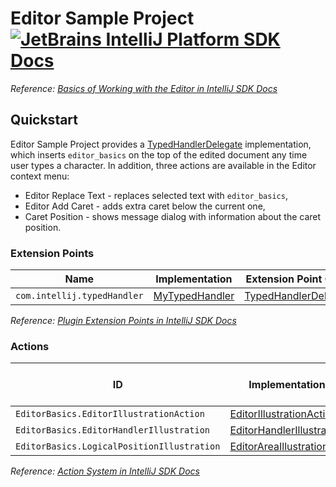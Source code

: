 # Editor Sample Project [![JetBrains IntelliJ Platform SDK Docs](https://jb.gg/badges/docs.svg)][docs]
*Reference: [Basics of Working with the Editor in IntelliJ SDK Docs][docs:editor_basics]*

## Quickstart

Editor Sample Project provides a [TypedHandlerDelegate][sdk:TypedHandlerDelegate] implementation, which inserts
`editor_basics` on the top of the edited document any time user types a character. In addition, three actions
are available in the Editor context menu:

- Editor Replace Text - replaces selected text with `editor_basics`,
- Editor Add Caret - adds extra caret below the current one,
- Caret Position - shows message dialog with information about the caret position.

### Extension Points

| Name                        | Implementation                        | Extension Point Class                            |
| --------------------------- | ------------------------------------- | ------------------------------------------------ |
| `com.intellij.typedHandler` | [MyTypedHandler][file:MyTypedHandler] | [TypedHandlerDelegate][sdk:TypedHandlerDelegate] |

*Reference: [Plugin Extension Points in IntelliJ SDK Docs][docs:ep]*

### Actions

| ID                                         | Implementation                                              | Extension Point Class    |
| ------------------------------------------ | ----------------------------------------------------------- | ------------------------ |
| `EditorBasics.EditorIllustrationAction`    | [EditorIllustrationAction][file:EditorIllustrationAction]   | [AnAction][sdk:AnAction] |
| `EditorBasics.EditorHandlerIllustration`   | [EditorHandlerIllustration][file:EditorHandlerIllustration] | [AnAction][sdk:AnAction] |
| `EditorBasics.LogicalPositionIllustration` | [EditorAreaIllustration][file:EditorAreaIllustration]       | [AnAction][sdk:AnAction] |

*Reference: [Action System in IntelliJ SDK Docs][docs:actions]*


[docs]: https://www.jetbrains.org/intellij/sdk/docs
[docs:actions]: https://www.jetbrains.org/intellij/sdk/docs/basics/action_system.html
[docs:editor_basics]: https://www.jetbrains.org/intellij/sdk/docs/tutorials/editor_basics.html
[docs:ep]: https://www.jetbrains.org/intellij/sdk/docs/basics/plugin_structure/plugin_extensions.html

[file:MyTypedHandler]: ./src/main/java/org/intellij/sdk/editor/MyTypedHandler.java
[file:EditorIllustrationAction]: ./src/main/java/org/intellij/sdk/editor/EditorIllustrationAction.java
[file:EditorHandlerIllustration]: ./src/main/java/org/intellij/sdk/editor/EditorHandlerIllustration.java
[file:EditorAreaIllustration]: ./src/main/java/org/intellij/sdk/editor/EditorAreaIllustration.java

[sdk:TypedHandlerDelegate]: upsource:///platform/lang-api/src/com/intellij/codeInsight/editorActions/TypedHandlerDelegate.java
[sdk:AnAction]: upsource:///platform/editor-ui-api/src/com/intellij/openapi/actionSystem/AnAction.java
